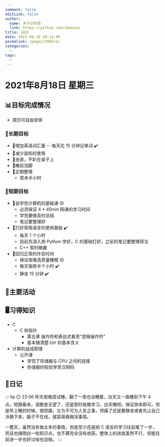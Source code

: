 ```yaml
---
comment: false
editLink: false
author: 
  name: 木子识时务
  link: https://github.com/sbwcwso
title: 18日
date: 2021-08-18 20:14:09
permalink: /pages/596bc5/
categories: 
  - 
tags: 
  - 
---
```


# 2021年8月18日 星期三

## 📊目标完成情况

- 周日可自由安排

### 🐺长期目标

- 🚢增加英语词汇量 -- 每天花 15 分钟记单词 ✔️
- 🚢减少鼠标的使用
- 🚢坐直，不趴在桌子上
- 🚢睡前泡脚
- 🚢定期整理
  - 周未半小时

### 🐆短期目标

- 🚗自学完计算机的基础课  😞
  - 必须保证 4 * 45min 网课的学习时间
  - 学完要做及时总结
  - 笔记要整理好
- 🚗打好常用语言的使用基础 ✔️
  - 每天 1 个小时
  - 目前先深入把 Python 学好，C 的基础打好，之前的笔记要整理得当
  - C++ 暂时搁置
- 🚗回归正常的作息时间
  - 保证夜晚高质量睡眠  😞
  - 每天锻炼半个小时  ✔️
  - 静坐 15 分钟  ✔️

## 🏃主要活动

## 🖥️习得知识

- C
  - C 和指针
    - 第五章 操作符和表达式看至“逻辑操作符”
    - 基本搞清楚 `EOF` 的基本含义
- 计算机组成原理
  - 公开课
    - 学完了存储器与 CPU 之间的连接
    - 存储器的校验学至汉明码

## 🤔日记

::: tip ⏲️ 22:06
昨天夜晚尝试睡，翻了一夜也没睡着，白天又一直睡到下午 4 点。短期看来，调整是无望了，还是暂时夜晚学习，白天睡吧。保证效率即可。但是早上睡的时候，很烦躁，又为不可为人言之事，烦躁了还是要静坐或者先让自己冷静下来，脑子不在线，就容易做糊涂事情。

一整天，虽然没有做太多的事情，但是至少还是把 C 语言的学习往前推了一步，而且也搞明白一些知识点，也不算完全没有收获。整体上的进度虽然不行，但能往前进一步也好过啥也没做。
:::
